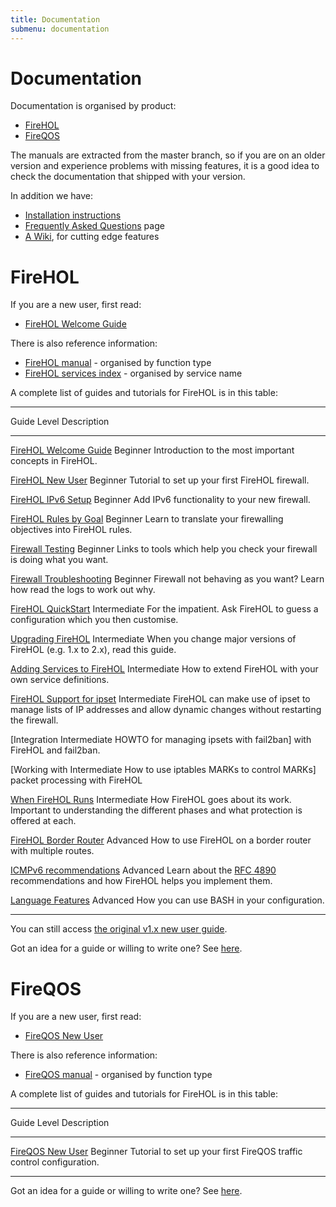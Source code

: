 ```yaml
---
title: Documentation
submenu: documentation
---
```


<div id="reference-documentation"/>
<div id="guides-and-tutorials"/>

# Documentation

Documentation is organised by product:

* [FireHOL](#firehol)
* [FireQOS](#fireqos)

The manuals are extracted from the master branch, so if you are on an
older version and experience problems with missing features, it is a
good idea to check the documentation that shipped with your version.

In addition we have:

* [Installation instructions](/installing/)
* [Frequently Asked Questions](/faq/) page
* [A Wiki](https://github.com/firehol/firehol/wiki/), for cutting edge features

# FireHOL

If you are a new user, first read:

* [FireHOL Welcome Guide]

There is also reference information:

* [FireHOL manual] - organised by function type
* [FireHOL services index] - organised by service name

A complete list of guides and tutorials for FireHOL is in this table:

-------------------------------------------------------------------------------
Guide             Level         Description
----------------  ------------  -----------------------------------------------
[FireHOL Welcome
Guide]            Beginner      Introduction to the most important concepts
                                in FireHOL.

[FireHOL
New User]         Beginner      Tutorial to set up your first FireHOL firewall.

[FireHOL
IPv6 Setup]       Beginner      Add IPv6 functionality to your new firewall.

[FireHOL
Rules by Goal]    Beginner      Learn to translate your firewalling objectives
                                into FireHOL rules.

[Firewall
Testing]          Beginner      Links to tools which help you check your
                                firewall is doing what you want.

[Firewall
Troubleshooting]  Beginner      Firewall not behaving as you want? Learn
                                how read the logs to work out why.

[FireHOL
QuickStart]       Intermediate  For the impatient. Ask FireHOL to guess a
                                configuration which you then customise.

[Upgrading
FireHOL]          Intermediate  When you change major versions of FireHOL
                                (e.g. 1.x to 2.x), read this guide.

[Adding Services
to FireHOL]       Intermediate  How to extend FireHOL with your own service
                                definitions.

[FireHOL Support
for ipset]        Intermediate  FireHOL can make use of ipset to manage
                                lists of IP addresses and allow dynamic
                                changes without restarting the firewall.

[Integration      Intermediate  HOWTO for managing ipsets
with fail2ban]                  with FireHOL and fail2ban.

[Working with     Intermediate  How to use iptables MARKs to control
MARKs]                          packet processing with FireHOL

[When FireHOL
Runs]             Intermediate  How FireHOL goes about its work. Important
                                to understanding the different phases and
                                what protection is offered at each.

[FireHOL Border
Router]           Advanced      How to use FireHOL on a border router with
                                multiple routes.

[ICMPv6
recommendations]  Advanced      Learn about the
                                [RFC 4890](http://tools.ietf.org/html/rfc4890)
                                recommendations and how FireHOL helps you
                                implement them.

[Language
Features]         Advanced      How you can use BASH in your configuration.

-----------------------------------------------------------

You can still access [the original v1.x new user guide](/tutorial/firehol-v1/).

Got an idea for a guide or willing to write one? See
[here](/source-install/#get-involved).


# FireQOS

If you are a new user, first read:

* [FireQOS New User]

There is also reference information:

* [FireQOS manual] - organised by function type

A complete list of guides and tutorials for FireHOL is in this table:

-------------------------------------------------------------------------------
Guide             Level         Description
----------------  ------------  -----------------------------------------------
[FireQOS New
User]             Beginner      Tutorial to set up your first FireQOS traffic
                                control configuration.

-----------------------------------------------------------

Got an idea for a guide or willing to write one? See
[here](/source-install/#get-involved).

[FireHOL manual]: /firehol-manual/
[FireHOL services index]: /services/
[FireQOS manual]: /fireqos-manual/
[FireHOL QuickStart]: /tutorial/firehol-quickstart/
[FireHOL Welcome Guide]: /guides/firehol-welcome/
[FireHOL New User]: /tutorial/firehol-new-user/
[FireHOL IPv6 Setup]: /tutorial/firehol-ipv6/
[FireHOL Border Router]: /tutorial/firehol-border-router/
[Upgrading FireHOL]: /upgrade/
[FireQOS New User]: /tutorial/fireqos-new-user/
[FireHOL Rules by Goal]: /tutorial/firehol-by-goal/
[Adding Services to FireHOL]: /guides/adding-services/
[ICMPv6 recommendations]: /guides/icmpv6-recommendations/
[FireHOL Support for ipset]: /guides/ipset/
[Language Features]: /guides/firehol-language/
[When FireHOL Runs]: /guides/when-firehol-runs/
[Firewall Testing]: /guides/firewall-testing/
[Firewall Troubleshooting]: /guides/firehol-troubleshooting/
[Working with MARKs]: https://github.com/firehol/firehol/wiki/Working-with-MARKs
[Integration with fail2ban]: https://github.com/firehol/firehol/wiki/fail2ban

